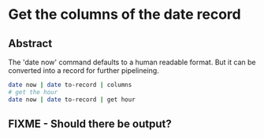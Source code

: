# Get the columns of the date record

## Abstract

The 'date now' command defaults to a human readable format. But it can be converted into a record for further pipelineing.

```sh
date now | date to-record | columns
# get the hour
date now | date to-record | get hour
```

## FIXME - Should there be output?
